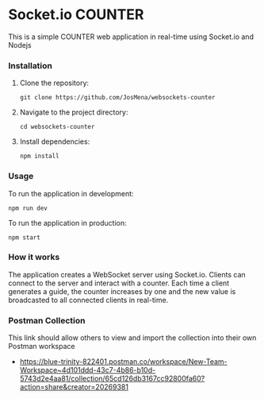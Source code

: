 # Socket.io COUNTER

This is a simple COUNTER web application in real-time using Socket.io and Nodejs

### Installation

1. Clone the repository:

   ```
   git clone https://github.com/JosMena/websockets-counter
   ```

2. Navigate to the project directory:

   ```
   cd websockets-counter
   ```

3. Install dependencies:

   ```
   npm install
   ```

### Usage

To run the application in development:

```
npm run dev
```

To run the application in production:

```
npm start
```

### How it works

The application creates a WebSocket server using Socket.io.
Clients can connect to the server and interact with a counter.
Each time a client generates a guide, the counter increases by one and the new value is broadcasted to all connected clients in real-time.

### Postman Collection

This link should allow others to view and import the collection into their own Postman workspace

- https://blue-trinity-822401.postman.co/workspace/New-Team-Workspace~4d101ddd-43c7-4b86-b10d-5743d2e4aa81/collection/65cd126db3167cc92800fa60?action=share&creator=20269381
